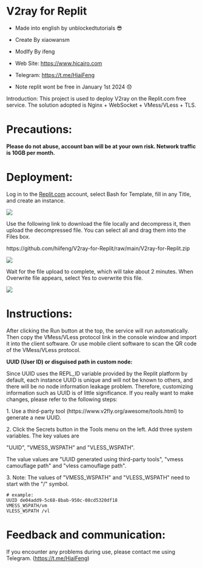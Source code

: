 # V2ray for Replit
- Made into english by unblockedtutorials 😎
- Create By xiaowansm<br>
- Modlfy By ifeng<br>
- Web Site: https://www.hicairo.com <br>
- Telegram: https://t.me/HiaiFeng <br>

- Note replit wont be free in January 1st 2024 😞

Introduction:
This project is used to deploy V2ray on the Replit.com free service. The solution adopted is Nginx + WebSocket + VMess/VLess + TLS.
# Precautions:
<b>Please do not abuse, account ban will be at your own risk. Network traffic is 10GB per month. </b>
# Deployment:
<p>Log in to the <a href="https://replit.com">Replit.com</a> account, select Bash for Template, fill in any Title, and create an instance. </p>
<img src="https://www.hicairo.com/zb_users/upload/2022/12/202212221671676417413561.webp">
<p>Use the following link to download the file locally and decompress it, then upload the decompressed file. You can select all and drag them into the Files box. </p>
<p>https://github.com/hiifeng/V2ray-for-Replit/raw/main/V2ray-for-Replit.zip</p>
<img src="https://hicairo.com/zb_users/upload/2023/02/202302131676266061661306.webp">
<p>Wait for the file upload to complete, which will take about 2 minutes. When Overwrite file appears, select Yes to overwrite this file. </p>
<img src="https://hicairo.com/zb_users/upload/2022/12/202212291672276356316990.webp?">

# Instructions:
<p>After clicking the Run button at the top, the service will run automatically. Then copy the VMess/VLess protocol link in the console window and import it into the client software. Or use mobile client software to scan the QR code of the VMess/VLess protocol. </p>

<p><b>UUID (User ID) or disguised path in custom node:</b></p>
<p>Since UUID uses the REPL_ID variable provided by the Replit platform by default, each instance UUID is unique and will not be known to others, and there will be no node information leakage problem. Therefore, customizing information such as UUID is of little significance. If you really want to make changes, please refer to the following steps:</p>
<p>1. Use a third-party tool (https://www.v2fly.org/awesome/tools.html) to generate a new UUID. </p>
<p>2. Click the Secrets button in the Tools menu on the left. Add three system variables. The key values ​​are</p>
"UUID", "VMESS_WSPATH" and "VLESS_WSPATH". </p>
The value values ​​are "UUID generated using third-party tools", "vmess camouflage path" and "vless camouflage path". </p>
<p>3. Note: The values ​​of "VMESS_WSPATH" and "VLESS_WSPATH" need to start with the "/" symbol. </p>
<pre class="notranslate"><code># example:
UUID de04add9-5c68-8bab-950c-08cd5320df18
VMESS_WSPATH/vm
VLESS_WSPATH /vl
</code></pre>

# Feedback and communication:
If you encounter any problems during use, please contact me using Telegram. (https://t.me/HiaiFeng)

